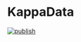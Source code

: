 # KappaData
[![publish](https://github.com/BenediktAlkin/KappaData/actions/workflows/publish.yaml/badge.svg)](https://github.com/BenediktAlkin/KappaData/actions/workflows/publish.yaml)